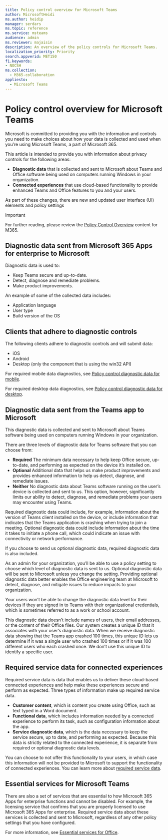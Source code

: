 ```yaml
---
title: Policy control overview for Microsoft Teams
author: MicrosoftHeidi
ms.author: heidip
manager: serdars
ms.topic: reference
ms.service: msteams
audience: admin
ms.reviewer: majaisin
description: An overview of the policy controls for Microsoft Teams.
localization_priority: Priority
search.appverid: MET150
f1.keywords:
- NOCSH
ms.collection: 
  - M365-collaboration
appliesto: 
  - Microsoft Teams
---
```

# Policy control overview for Microsoft Teams

Microsoft is committed to providing you with the information and controls you need to make choices about how your data is collected and used when you’re using Microsoft Teams, a part of Microsoft 365.

This article is intended to provide you with information about privacy controls for the following areas:

- **Diagnostic data** that is collected and sent to Microsoft about Teams and Office software being used on computers running Windows in your organization.
- **Connected experiences** that use cloud-based functionality to provide enhanced Teams and Office features to you and your users.

As part of these changes, there are new and updated user interface (UI) elements and policy settings

> [!IMPORTANT]
> For further reading, please review the [Policy Control Overview](/deployoffice/privacy/overview-privacy-controls) content for M365.

## Diagnostic data sent from Microsoft 365 Apps for enterprise to Microsoft

Diagnostic data is used to:

- Keep Teams secure and up-to-date.
- Detect, diagnose and remediate problems.
- Make product improvements.

An example of some of the collected data includes:

- Application language
- User type
- Build version of the OS

## Clients that adhere to diagnostic controls

The following clients adhere to diagnostic controls and will submit data:

- iOS
- Android
- Desktop (only the component that is using the win32 API)

For required mobile data diagnostics, see [Policy control diagnostic data for mobile](policy-control-diagnostic-data-mobile.md).

For required desktop data diagnostics, see [Policy control diagnostic data for desktop](policy-control-diagnostic-data-desktop.md).

## Diagnostic data sent from the Teams app to Microsoft

This diagnostic data is collected and sent to Microsoft about Teams software being used on computers running Windows in your organization.

There are three levels of diagnostic data for Teams software that you can choose from:

- **Required** The minimum data necessary to help keep Office secure, up-to-date, and performing as expected on the device it’s installed on.
- **Optional** Additional data that helps us make product improvements and provides enhanced information to help us detect, diagnose, and remediate issues.
- **Neither** No diagnostic data about Teams software running on the user’s device is collected and sent to us. This option, however, significantly limits our ability to detect, diagnose, and remediate problems your users may encounter using Teams.

Required diagnostic data could include, for example, information about the version of Teams client installed on the device, or include information that indicates that the Teams application is crashing when trying to join a meeting. Optional diagnostic data could include information about the time it takes to initiate a phone call, which could indicate an issue with connectivity or network performance.

If you choose to send us optional diagnostic data, required diagnostic data is also included.

As an admin for your organization, you’ll be able to use a policy setting to choose which level of diagnostic data is sent to us. Optional diagnostic data will be sent to Microsoft unless you change the setting. Providing optional diagnostic data better enables the Office engineering team at Microsoft to detect, diagnose, and mitigate issues to reduce impacts to your organization.

Your users won’t be able to change the diagnostic data level for their devices if they are signed in to Teams with their organizational credentials, which is sometimes referred to as a work or school account.

This diagnostic data doesn’t include names of users, their email addresses, or the content of their Office files. Our system creates a unique ID that it associates with your user’s diagnostic data. When we receive diagnostic data showing that the Teams app crashed 100 times, this unique ID lets us determine if it was a single user who crashed 100 times or if it was 100 different users who each crashed once. We don’t use this unique ID to identify a specific user.

## Required service data for connected experiences

Required service data is data that enables us to deliver these cloud-based connected experiences and help make these experiences secure and perform as expected. Three types of information make up required service data.

- **Customer content**, which is content you create using Office, such as text typed in a Word document.
- **Functional data**, which includes information needed by a connected experience to perform its task, such as configuration information about the app.
- **Service diagnostic data**, which is the data necessary to keep the service secure, up to date, and performing as expected. Because this data is strictly related to the connected experience, it is separate from required or optional diagnostic data levels.

You can choose to not offer this functionality to your users, in which case this information will not be provided to Microsoft to support the functionality of connected experiences. You can learn more about [required service data](/deployoffice/privacy/required-service-data).

## Essential services for Microsoft Teams

There are also a set of services that are essential to how Microsoft 365 Apps for enterprise functions and cannot be disabled. For example, the licensing service that confirms that you are properly licensed to use Microsoft 365 Apps for enterprise. Required service data about these services is collected and sent to Microsoft, regardless of any other policy settings that you have configured.

For more information, see [Essential services for Office](/deployoffice/privacy/essential-services).
